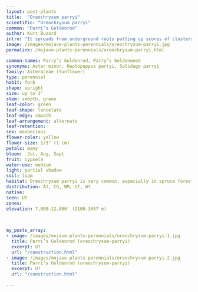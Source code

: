 ```yaml
---
layout: post-plants
title:  "Oreochrysum parryi"
scientific: "Oreochrysum parryi"
common: "Parri’s Goldenrod"
author: Kurt Buzard
intro: "It spreads from underground roots putting up scores of clusters of basal leaves, each leaf about three to five inches long. Plant stems, typically from twelve to eighteen inches tall, are characteristically rough with a purple hue and sport few but large, clasping and vertical, then arching leaves. Flower heads are small relative to the size of the plant and typically three to six flower heads are clustered at the top of the plant; there may be a number of clusters. The large leafy bracts below the flower head are key in identifying this species and in distinguishing it from Solidagos."
image: /images/mojave-plants-perennials/oreochrysum-parryi.jpg
permalink: /mojave-plants-perennials/oreochrysum-parryi.html

common-names: Parry’s Goldenrod, Parry’s Goldenweed
synonyms: Aster minor, Haplopappus parryi, Solidago parryi
family: Asteraceae (Sunflower)
type: perennial
habit: forb
shape: upright
size: up to 3’
stem: smooth, green
leaf-color: green
leaf-shape: lancelate
leaf-edge: smooth
leaf-arrangement: alternate
leaf-retention: 
sex: monoecious
flower-color: yellow
flower-size: 1/3" (1 cm)
petals: many
bloom:  Jul, Aug, Sept
fruit: cypsela
water-use: medium
light: partial shadow
soil: loam
habitat: Oreochrysum parryi is very common, especially in spruce forests
distribution: AZ, CO, NM, UT, WY
native: 
seen: UT
zones: 
elevation: 7,000–12,800' (2100-3657 m)
 
   

my_posts_array:
- image: /images/mojave-plants-perennials/oreochrysum-parryi-1.jpg
  title: Parri’s Goldenrod (oreochrysum-parryi)
  excerpt: UT
  url: "/construction.html"
- image: /images/mojave-plants-perennials/oreochrysum-parryi-2.jpg
  title: Parri’s Goldenrod (oreochrysum-parryi)
  excerpt: UT
  url: "/construction.html"
 
---
```

  
  
 <p></p>
  